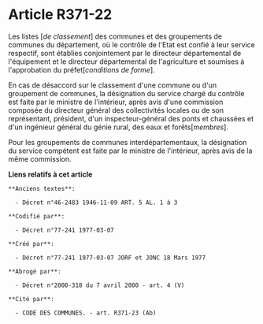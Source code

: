 # Article R371-22

Les listes [*de classement*] des communes et des groupements de communes du département, où le contrôle de l'Etat est confié
à leur service respectif, sont établies conjointement par le directeur départemental de l'équipement et le directeur
départemental de l'agriculture et soumises à l'approbation du préfet[*conditions de forme*].

En cas de désaccord sur le classement d'une commune ou d'un groupement de communes, la désignation du service chargé du
contrôle est faite par le ministre de l'intérieur, après avis d'une commission composée du directeur général des
collectivités locales ou de son représentant, président, d'un inspecteur-général des ponts et chaussées et d'un ingénieur
général du génie rural, des eaux et forêts[*membres*].

Pour les groupements de communes interdépartementaux, la désignation du service compétent est faite par le ministre de
l'intérieur, après avis de la même commission.

**Liens relatifs à cet article**

	**Anciens textes**:

	  - Décret n°46-2483 1946-11-09 ART. 5 AL. 1 à 3

	**Codifié par**:

	  - Décret n°77-241 1977-03-07

	**Créé par**:

	  - Décret n°77-241 1977-03-07 JORF et JONC 18 Mars 1977

	**Abrogé par**:

	  - Décret n°2000-318 du 7 avril 2000 - art. 4 (V)

	**Cité par**:

	  - CODE DES COMMUNES. - art. R371-23 (Ab)
